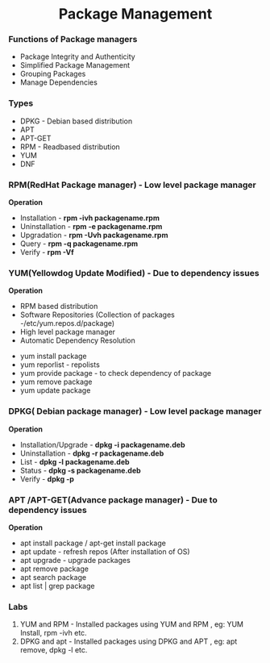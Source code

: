 <h1 align="center"> Package Management </h1>

### Functions of Package managers

* Package Integrity and Authenticity
* Simplified Package Management
* Grouping Packages
* Manage Dependencies

### Types

* DPKG - Debian based distribution
* APT 
* APT-GET
* RPM - Readbased distribution
* YUM
* DNF

### RPM(RedHat Package manager) - Low level package manager

**Operation**

+ Installation - **rpm -ivh packagename.rpm**
+ Uninstallation - **rpm -e packagename.rpm**
+ Upgradation - **rpm -Uvh packagename.rpm**
+ Query - **rpm -q packagename.rpm**
+ Verify - **rpm -Vf <path to file>**

### YUM(Yellowdog Update Modified) - Due to dependency issues

**Operation**

+ RPM based distribution
+ Software Repositories (Collection of packages -/etc/yum.repos.d/package)
+ High level package manager
+ Automatic Dependency Resolution

* yum install package
* yum reporlist - repolists
* yum provide package - to check dependency of package
* yum remove package
* yum update package

### DPKG( Debian package manager) - Low level package manager

**Operation**

+ Installation/Upgrade - **dpkg -i packagename.deb**
+ Uninstallation - **dpkg -r packagename.deb**
+ List - **dpkg -l packagename.deb**
+ Status - **dpkg -s packagename.deb**
+ Verify - **dpkg -p <path to file>**

### APT /APT-GET(Advance package manager) - Due to dependency issues

**Operation**

* apt install package / apt-get install package
* apt update - refresh repos (After installation of OS)
* apt upgrade - upgrade packages
* apt remove package
* apt search package
* apt list | grep package

### Labs

1. YUM and RPM - Installed packages using YUM and RPM , eg: YUM Install, rpm -ivh etc.
2. DPKG and apt - Installed packages using DPKG and APT , eg: apt remove, dpkg -l etc.


